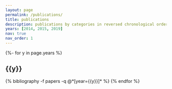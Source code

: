 ```yaml
---
layout: page
permalink: /publications/
title: publications
description: publications by categories in reversed chronological order. generated by jekyll-scholar.
years: [2014, 2015, 2019]
nav: true
nav_order: 1
---
```

<!-- _pages/publications.md -->
<div class="publications">

{%- for y in page.years %}
  <h2 class="year">{{y}}</h2>
  {% bibliography -f papers -q @*[year={{y}}]* %}
{% endfor %}

</div>
